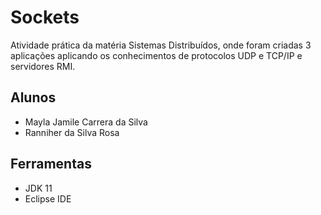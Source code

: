 # Sockets
Atividade prática da matéria Sistemas Distribuídos, onde foram criadas 3 aplicações aplicando os conhecimentos de protocolos UDP e 
TCP/IP e servidores RMI.

## Alunos
- Mayla Jamile Carrera da Silva
- Ranniher da Silva Rosa

## Ferramentas

- JDK 11
- Eclipse IDE


